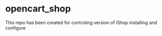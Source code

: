 # opencart_shop
This repo has been created for controling version of iShop installing and configure
